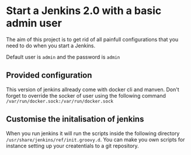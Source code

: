 # Start a Jenkins 2.0 with a basic admin user
The aim of this project is to get rid of all painfull configurations that you need to do when you start a Jenkins.

Default user is `admin` and the password is `admin`

## Provided configuration
This version of jenkins allready come with docker cli and manven. Don't forget to override the socker of user using the following command `/var/run/docker.sock:/var/run/docker.sock`

## Customise the initalisation of jenkins
When you run jenkins it will run the scripts inside the following directory `/usr/share/jenkins/ref/init.groovy.d`. You can make you own scripts for instance setting up your createntials to a git repository.
